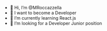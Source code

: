 - 👋 Hi, I’m @MRoccazzella
- 👀 I want to become a Developer
- 🌱 I’m currently learning React.js
- 💞️ I’m looking for a Developer Junior position



